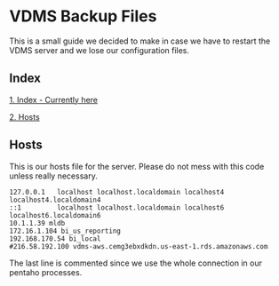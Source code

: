 # VDMS Backup Files
This is a small guide we decided to make in case we have to restart the VDMS server and we lose our configuration files. 


##  <a name="index"></a>Index

[1. Index - Currently here](#index)

[2. Hosts](#hosts)

## <a name="hosts"></a>Hosts
This is our hosts file for the server. Please do not mess with this code unless really necessary.
```
127.0.0.1   localhost localhost.localdomain localhost4 localhost4.localdomain4
::1         localhost localhost.localdomain localhost6 localhost6.localdomain6
10.1.1.39 mldb
172.16.1.104 bi_us_reporting
192.168.170.54 bi_local
#216.58.192.100 vdms-aws.cemg3ebxdkdn.us-east-1.rds.amazonaws.com
```

The last line is commented since we use the whole connection in our pentaho processes.

